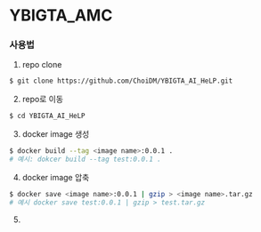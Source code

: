 # YBIGTA_AMC

### 사용법
1. repo clone
```bash
$ git clone https://github.com/ChoiDM/YBIGTA_AI_HeLP.git
```

2. repo로 이동
```bash
$ cd YBIGTA_AI_HeLP
```

3. docker image 생성
```bash
$ docker build --tag <image name>:0.0.1 .
# 예시: dokcer build --tag test:0.0.1 .
```

4. docker image 압축
```bash
$ docker save <image name>:0.0.1 | gzip > <image name>.tar.gz
# 예시 docker save test:0.0.1 | gzip > test.tar.gz
```

5. 
